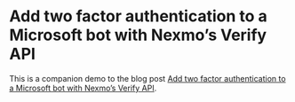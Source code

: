 # Add two factor authentication to a Microsoft bot with Nexmo’s Verify API

This is a companion demo to the blog post [Add two factor authentication to a Microsoft bot with Nexmo’s Verify API]( https://www.nexmo.com/blog/2018/07/11/add-two-factor-authentication-to-a-microsoft-bot-with-nexmos-verify-api-dr/).
